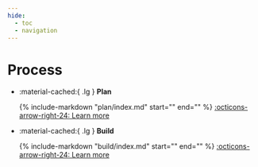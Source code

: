 ```yaml
---
hide:
  - toc
  - navigation
---
```

# Process

<div class="grid cards" markdown>

* :material-cached:{ .lg } __Plan__

    {% include-markdown "plan/index.md"
    start="<!--summary-plan-start-->" end="<!--summary-plan-end-->" %}
    [:octicons-arrow-right-24: Learn more](./plan/)

* :material-cached:{ .lg } __Build__

    {% include-markdown "build/index.md"
    start="<!--summary-build-start-->" end="<!--summary-build-end-->" %}
    [:octicons-arrow-right-24: Learn more](./build/)

[//]: # (* :material-cached:{ .lg } __Run__)

[//]: # ()
[//]: # (    {% include-markdown "run/index.md")

[//]: # (    start="<!--summary-run-start-->" end="<!--summary-run-end-->" %})

[//]: # (    [:octicons-arrow-right-24: Learn more]&#40;run&#41;)

</div>

[//]: # (<figure markdown>)

[//]: # (<object data="../diagrams/out/process.svg#darkable" type="image/svg+xml"></object>)

[//]: # (</figure>)
